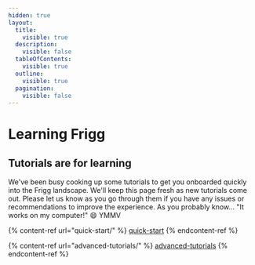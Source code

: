 ```yaml
---
hidden: true
layout:
  title:
    visible: true
  description:
    visible: false
  tableOfContents:
    visible: true
  outline:
    visible: true
  pagination:
    visible: false
---
```


# Learning Frigg

## Tutorials are for learning

We've been busy cooking up some tutorials to get you onboarded quickly into the Frigg landscape. We'll keep this page fresh as new tutorials come out. Please let us know as you go through them if you have any issues or recommendations to improve the experience. As you probably know... "It works on my computer!" :smile: YMMV

{% content-ref url="quick-start/" %}
[quick-start](quick-start/)
{% endcontent-ref %}

{% content-ref url="advanced-tutorials/" %}
[advanced-tutorials](advanced-tutorials/)
{% endcontent-ref %}
